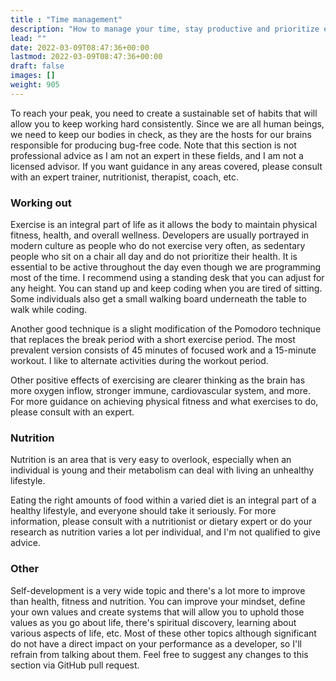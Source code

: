 ```yaml
---
title : "Time management"
description: "How to manage your time, stay productive and prioritize efficiency as a developer"
lead: ""
date: 2022-03-09T08:47:36+00:00
lastmod: 2022-03-09T08:47:36+00:00
draft: false
images: []
weight: 905
---
```


To reach your peak, you need to create a sustainable set of habits that will allow you to keep working hard consistently. Since we are all human beings, we need to keep our bodies in check, as they are the hosts for our brains responsible for producing bug-free code. Note that this section is not professional advice as I am not an expert in these fields, and I am not a licensed advisor. If you want guidance in any areas covered, please consult with an expert trainer, nutritionist, therapist, coach, etc.

### Working out

Exercise is an integral part of life as it allows the body to maintain physical fitness, health, and overall wellness. Developers are usually portrayed in modern culture as people who do not exercise very often, as sedentary people who sit on a chair all day and do not prioritize their health. It is essential to be active throughout the day even though we are programming most of the time. I recommend using a standing desk that you can adjust for any height. You can stand up and keep coding when you are tired of sitting. Some individuals also get a small walking board underneath the table to walk while coding.

Another good technique is a slight modification of the Pomodoro technique that replaces the break period with a short exercise period. The most prevalent version consists of 45 minutes of focused work and a 15-minute workout. I like to alternate activities during the workout period.

Other positive effects of exercising are clearer thinking as the brain has more oxygen inflow, stronger immune, cardiovascular system, and more. For more guidance on achieving physical fitness and what exercises to do, please consult with an expert.

### Nutrition

Nutrition is an area that is very easy to overlook, especially when an individual is young and their metabolism can deal with living an unhealthy lifestyle.

Eating the right amounts of food within a varied diet is an integral part of a healthy lifestyle, and everyone should take it seriously. For more information, please consult with a nutritionist or dietary expert or do your research as nutrition varies a lot per individual, and I'm not qualified to give advice.

### Other

Self-development is a very wide topic and there's a lot more to improve than health, fitness and nutrition. You can improve your mindset, define your own values and create systems that will allow you to uphold those values as you go about life, there's spiritual discovery, learning about various aspects of life, etc. Most of these other topics although significant do not have a direct impact on your performance as a developer, so I'll refrain from talking about them. Feel free to suggest any changes to this section via GitHub pull request.
